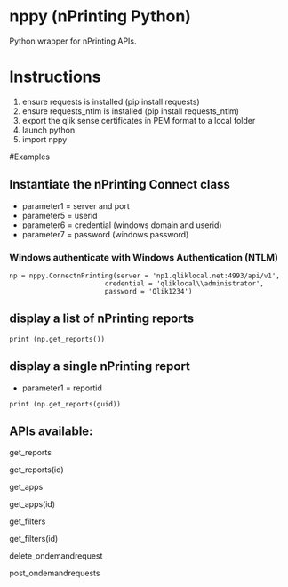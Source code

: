 # nppy (nPrinting Python)
Python wrapper for nPrinting APIs.

# Instructions
1. ensure requests is installed (pip install requests)
2. ensure requests_ntlm is installed (pip install requests_ntlm)
3. export the qlik sense certificates in PEM format to a local folder
4. launch python
5. import nppy

#Examples

## Instantiate the nPrinting Connect class
- parameter1 = server and port
- parameter5 = userid
- parameter6 = credential (windows domain and userid)
- parameter7 = password (windows password)

### Windows authenticate with Windows Authentication (NTLM)
```
np = nppy.ConnectnPrinting(server = 'np1.qliklocal.net:4993/api/v1', 
                        credential = 'qliklocal\\administrator', 
                        password = 'Qlik1234')
```

## display a list of nPrinting reports
```
print (np.get_reports())
```
## display a single nPrinting report
- parameter1 = reportid
```
print (np.get_reports(guid))
```

## APIs available:


get_reports

get_reports(id) 

get_apps

get_apps(id) 

get_filters

get_filters(id)

delete_ondemandrequest

post_ondemandrequests
